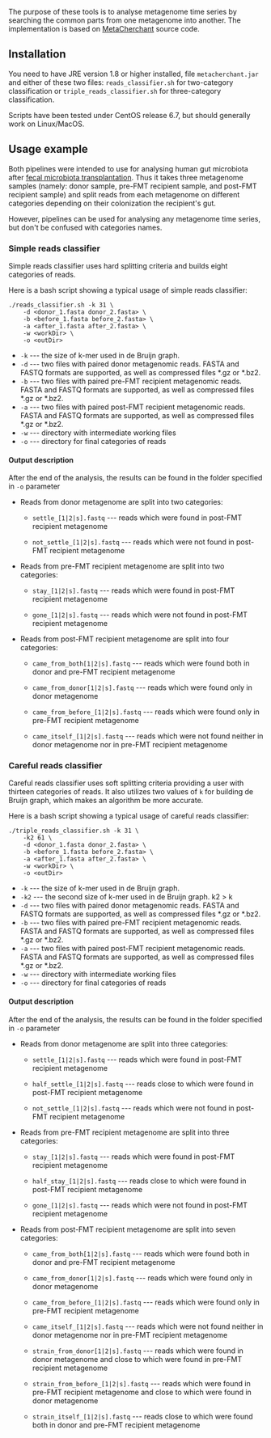 The purpose of these tools is to analyse metagenome time series by searching the common parts from one metagenome into another.
The implementation is based on [MetaCherchant](https://github.com/ivartb/metacherchant) source code.

## Installation

You need to have JRE version 1.8 or higher installed, file `metacherchant.jar` and either of
these two files: `reads_classifier.sh` for two-category classification or `triple_reads_classifier.sh` for three-category classification.

Scripts have been tested under CentOS release 6.7, but should generally work on Linux/MacOS.

## Usage example

Both pipelines were intended to use for analysing human gut microbiota after 
[fecal microbiota transplantation](https://en.wikipedia.org/wiki/Fecal_microbiota_transplant).
Thus it takes three metagenome samples (namely: donor sample, pre-FMT recipient sample, and post-FMT recipient sample)
and split reads from each metagenome on different categories depending on their colonization the recipient's gut.

However, pipelines can be used for analysing any metagenome time series, but don't be confused with categories names.

### Simple reads classifier

Simple reads classifier uses hard splitting criteria and builds eight categories of reads.

Here is a bash script showing a typical usage of simple reads classifier:

~~~
./reads_classifier.sh -k 31 \
    -d <donor_1.fasta donor_2.fasta> \
    -b <before_1.fasta before_2.fasta> \
    -a <after_1.fasta after_2.fasta> \
    -w <workDir> \
    -o <outDir>
~~~

* `-k` --- the size of k-mer used in de Bruijn graph.
* `-d` --- two files with paired donor metagenomic reads. FASTA and FASTQ formats are supported, as well as compressed files *.gz or *.bz2.
* `-b` --- two files with paired pre-FMT recipient metagenomic reads. FASTA and FASTQ formats are supported, as well as compressed files *.gz or *.bz2.
* `-a` --- two files with paired post-FMT recipient metagenomic reads. FASTA and FASTQ formats are supported, as well as compressed files *.gz or *.bz2.
* `-w` --- directory with intermediate working files
* `-o` --- directory for final categories of reads

#### Output description

After the end of the analysis, the results can be found in the folder specified in `-o` parameter

* Reads from donor metagenome are split into two categories:

  * `settle_[1|2|s].fastq` --- reads which were found in post-FMT recipient metagenome

  * `not_settle_[1|2|s].fastq` --- reads which were not found in post-FMT recipient metagenome

* Reads from pre-FMT recipient metagenome are split into two categories:

  * `stay_[1|2|s].fastq` --- reads which were found in post-FMT recipient metagenome

  * `gone_[1|2|s].fastq` --- reads which were not found in post-FMT recipient metagenome

* Reads from post-FMT recipient metagenome are split into four categories:

  * `came_from_both[1|2|s].fastq` --- reads which were found both in donor and pre-FMT recipient metagenome

  * `came_from_donor[1|2|s].fastq` --- reads which were found only in donor metagenome

  * `came_from_before_[1|2|s].fastq` --- reads which were found only in pre-FMT recipient metagenome

  * `came_itself_[1|2|s].fastq` --- reads which were not found neither in donor metagenome nor in pre-FMT recipient metagenome


### Careful reads classifier

Careful reads classifier uses soft splitting criteria providing a user with thirteen categories of reads.
It also utilizes two values of `k` for building de Bruijn graph, which makes an algorithm be more accurate.

Here is a bash script showing a typical usage of careful reads classifier:

~~~
./triple_reads_classifier.sh -k 31 \
    -k2 61 \
    -d <donor_1.fasta donor_2.fasta> \
    -b <before_1.fasta before_2.fasta> \
    -a <after_1.fasta after_2.fasta> \
    -w <workDir> \
    -o <outDir>
~~~

* `-k` --- the size of k-mer used in de Bruijn graph.
* `-k2` --- the second size of k-mer used in de Bruijn graph. k2 > k
* `-d` --- two files with paired donor metagenomic reads. FASTA and FASTQ formats are supported, as well as compressed files *.gz or *.bz2.
* `-b` --- two files with paired pre-FMT recipient metagenomic reads. FASTA and FASTQ formats are supported, as well as compressed files *.gz or *.bz2.
* `-a` --- two files with paired post-FMT recipient metagenomic reads. FASTA and FASTQ formats are supported, as well as compressed files *.gz or *.bz2.
* `-w` --- directory with intermediate working files
* `-o` --- directory for final categories of reads

#### Output description

After the end of the analysis, the results can be found in the folder specified in `-o` parameter

* Reads from donor metagenome are split into three categories:

  * `settle_[1|2|s].fastq` --- reads which were found in post-FMT recipient metagenome

  * `half_settle_[1|2|s].fastq` --- reads close to which were found in post-FMT recipient metagenome

  * `not_settle_[1|2|s].fastq` --- reads which were not found in post-FMT recipient metagenome

* Reads from pre-FMT recipient metagenome are split into three categories:

  * `stay_[1|2|s].fastq` --- reads which were found in post-FMT recipient metagenome

  * `half_stay_[1|2|s].fastq` --- reads close to which were found in post-FMT recipient metagenome

  * `gone_[1|2|s].fastq` --- reads which were not found in post-FMT recipient metagenome

* Reads from post-FMT recipient metagenome are split into seven categories:

  * `came_from_both[1|2|s].fastq` --- reads which were found both in donor and pre-FMT recipient metagenome

  * `came_from_donor[1|2|s].fastq` --- reads which were found only in donor metagenome

  * `came_from_before_[1|2|s].fastq` --- reads which were found only in pre-FMT recipient metagenome

  * `came_itself_[1|2|s].fastq` --- reads which were not found neither in donor metagenome nor in pre-FMT recipient metagenome

  * `strain_from_donor[1|2|s].fastq` --- reads which were found in donor metagenome and close to which were found in pre-FMT recipient metagenome

  * `strain_from_before_[1|2|s].fastq` --- reads which were found in pre-FMT recipient metagenome and close to which were found in donor metagenome

  * `strain_itself_[1|2|s].fastq` --- reads close to which were found both in donor and pre-FMT recipient metagenome
